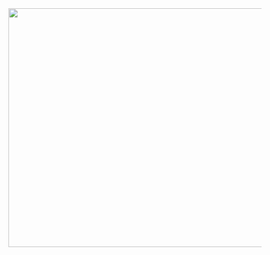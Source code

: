 <img src="https://user-images.githubusercontent.com/18434405/208103252-5e394379-4b38-4bd4-8c04-e6bbe3f1fd88.gif" width="1200" height="475"/>

<!--
**Hiccup246/Hiccup246** is a ✨ _special_ ✨ repository because its `README.md` (this file) appears on your GitHub profile.
